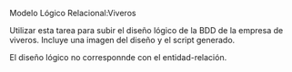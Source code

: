 Modelo Lógico Relacional:Viveros

Utilizar esta tarea para subir el diseño lógico de la BDD de la empresa de viveros. 
Incluye una imagen del diseño y el script generado.

El diseño lógico no corresponnde con el entidad-relación.
